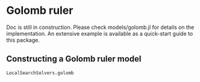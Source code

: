 # Golomb ruler

Doc is still in construction. Please check models/golomb.jl for details on the implementation.
An extensive example is available as a quick-start guide to this package.

## Constructing a Golomb ruler model

```@docs
LocalSearchSolvers.golomb
```